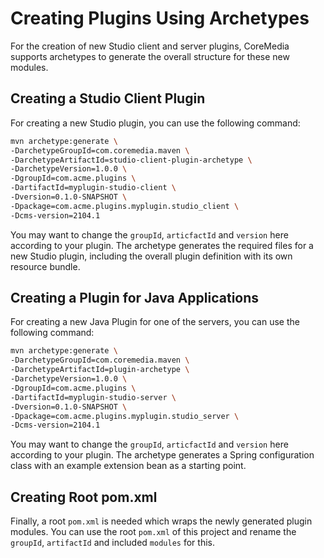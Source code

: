 # Creating Plugins Using Archetypes

For the creation of new Studio client and server plugins, CoreMedia supports
archetypes to generate the overall structure for these new modules.

## Creating a Studio Client Plugin

For creating a new Studio plugin, you can use the following command:

```sh
mvn archetype:generate \
-DarchetypeGroupId=com.coremedia.maven \
-DarchetypeArtifactId=studio-client-plugin-archetype \
-DarchetypeVersion=1.0.0 \
-DgroupId=com.acme.plugins \
-DartifactId=myplugin-studio-client \
-Dversion=0.1.0-SNAPSHOT \
-Dpackage=com.acme.plugins.myplugin.studio_client \
-Dcms-version=2104.1
```

You may want to change the `groupId`, `articfactId` and `version` here according
to your plugin. The archetype generates the required files for a new Studio plugin,
including the overall plugin definition with its own resource bundle.

## Creating a Plugin for Java Applications

For creating a new Java Plugin for one of the servers, 
you can use the following command: 

```sh
mvn archetype:generate \
-DarchetypeGroupId=com.coremedia.maven \
-DarchetypeArtifactId=plugin-archetype \
-DarchetypeVersion=1.0.0 \
-DgroupId=com.acme.plugins \
-DartifactId=myplugin-studio-server \
-Dversion=0.1.0-SNAPSHOT \
-Dpackage=com.acme.plugins.myplugin.studio_server \
-Dcms-version=2104.1
```
 
You may want to change the `groupId`, `articfactId` and `version` here according
to your plugin. The archetype generates a Spring configuration class with an example
extension bean as a starting point.
 
## Creating Root pom.xml

Finally, a root `pom.xml` is needed which wraps the newly generated plugin modules.
You can use the root `pom.xml` of this project and rename the `groupId`, `artifactId`
and included `modules` for this.
